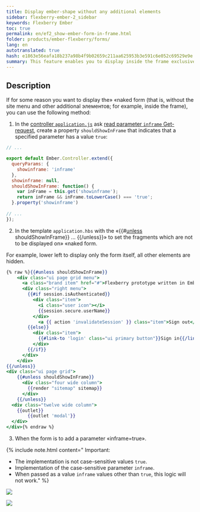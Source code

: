 ```yaml
---
title: Display ember-shape without any additional elements
sidebar: flexberry-ember-2_sidebar
keywords: Flexberry Ember
toc: true
permalink: en/ef2_show-ember-form-in-frame.html
folder: products/ember-flexberry/forms/
lang: en
autotranslated: true
hash: e1863e56eafa18b237a98b4f9b02659c211aa625953b3e591c6e052c69529e9e
summary: This feature enables you to display inside the frame exclusively ember-form without a menu and other additional elements.
---
```


## Description

If for some reason you want to display the» «naked form (that is, without the site menu and other additional элементов; for example, inside the frame), you can use the following method:

1. In the [controller `application.js`](ef2_controller.html) ask [read parameter `inframe` Get-request](http://guides.emberjs.com/v2.4.0/routing/query-params/), create a property `shouldShowInFrame` that indicates that a specified parameter has a value `true`:

```javascript
// ... 

export default Ember.Controller.extend({
  queryParams: {
    showinframe: 'inframe'
  },
  showinframe: null,
  shouldShowInFrame: function() {
    var inFrame = this.get('showinframe');
    return inFrame && inFrame.toLowerCase() === 'true';
  }.property('showinframe')
  
// ... 
});
```

2. In the template `application.hbs` with the «&#0123;&#0123;#[unless](http://guides.emberjs.com/v2.4.0/templates/conditionals/) shouldShowInFrame&#0125;&#0125; ... &#0123;&#0123;/unless&#0125;&#0125;» to set the fragments which are not to be displayed on» «naked form.

For example, lower left to display only the form itself, all other elements are hidden.

```hbs
{% raw %}{{#unless shouldShowInFrame}}
	<div class="ui page grid menu">
	  <a class="brand item" href="#">Flexberry prototype written in Ember.js</a>
	  <div class="right menu">
		{{#if session.isAuthenticated}}
		  <div class="item">
			<i class="user icon"></i>
			{{session.secure.userName}}
		  </div>
			<a {{ action 'invalidateSession' }} class="item">Sign out</a>
		{{else}}
		  <div class="item">
			{{#link-to 'login' class="ui primary button"}}Sign in{{/link-to}}
		  </div>
		{{/if}}
	  </div>
	</div>
{{/unless}}
<div class="ui page grid">
	{{#unless shouldShowInFrame}}
	  <div class="four wide column">
		{{render "sitemap" sitemap}}
	  </div>
	{{/unless}}
  <div class="twelve wide column">
    {{outlet}}
		{{outlet 'modal'}}
  </div>
</div>{% endraw %}
```

3. When the form is to add a parameter «inframe=true».

{% include note.html content="
Important:

* The implementation is not case-sensitive values `true`.
* Implementation of the case-sensitive parameter `inframe`.
* When passed as a value `inframe` values other than `true`, this logic will not work."
%}

![](/images/pages/img/page/ShowEmberFormInFrame/EmptyEmberForm.png)

![](/images/pages/img/page/ShowEmberFormInFrame/FullEmberForm.png)



